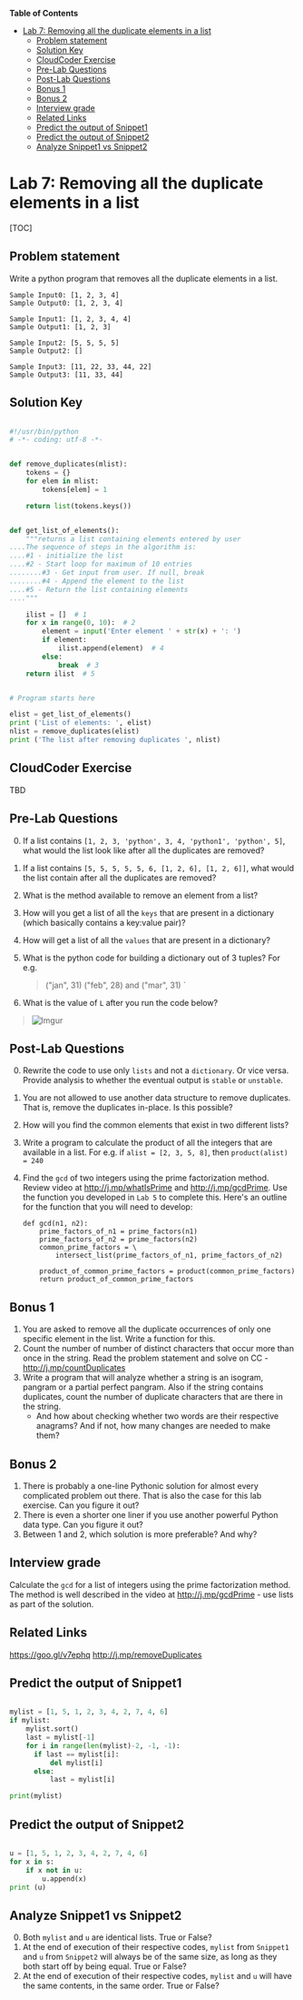 **Table of Contents**

- [Lab 7: Removing all the duplicate elements in a list](#lab-7-removing--all-the-duplicate-elements-in-a-list)
  - [Problem statement](#problem-statement)
  - [Solution Key](#solution-key)
  - [CloudCoder Exercise](#cloudcoder-exercise)
  - [Pre-Lab Questions](#pre-lab-questions)
  - [Post-Lab Questions](#post-lab-questions)
  - [Bonus 1](#bonus-1)
  - [Bonus 2](#bonus-2)
  - [Interview grade](#interview-grade)
  - [Related Links](#related-links)
  - [Predict the output of Snippet1](#predict-the-output--of-snippet1)
  - [Predict the output of Snippet2](#predict-the-output-of-snippet2)
  - [Analyze Snippet1 vs Snippet2](#analyze-snippet1-vs-snippet2)

# Lab 7: Removing all the duplicate elements in a list

[TOC]

## Problem statement

Write a python program that removes all the duplicate elements in a list.

    Sample Input0: [1, 2, 3, 4]
    Sample Output0: [1, 2, 3, 4]

    Sample Input1: [1, 2, 3, 4, 4]
    Sample Output1: [1, 2, 3]

    Sample Input2: [5, 5, 5, 5]
    Sample Output2: []

    Sample Input3: [11, 22, 33, 44, 22]
    Sample Output3: [11, 33, 44]

## Solution Key

```python

#!/usr/bin/python
# -*- coding: utf-8 -*-


def remove_duplicates(mlist):
    tokens = {}
    for elem in mlist:
        tokens[elem] = 1

    return list(tokens.keys())


def get_list_of_elements():
    """returns a list containing elements entered by user
....The sequence of steps in the algorithm is:
....#1 - initialize the list
....#2 - Start loop for maximum of 10 entries
........#3 - Get input from user. If null, break
........#4 - Append the element to the list
....#5 - Return the list containing elements
...."""

    ilist = []  # 1
    for x in range(0, 10):  # 2
        element = input('Enter element ' + str(x) + ': ')
        if element:
            ilist.append(element)  # 4
        else:
            break  # 3
    return ilist  # 5


# Program starts here

elist = get_list_of_elements()
print ('List of elements: ', elist)
nlist = remove_duplicates(elist)
print ('The list after removing duplicates ', nlist)


```

## CloudCoder Exercise

TBD

## Pre-Lab Questions

0. If a list contains `[1, 2, 3, 'python', 3, 4, 'python1', 'python', 5]`, what would the list look like after all the duplicates are removed?
1. If a list contains `[5, 5, 5, 5, 5, 6, [1, 2, 6], [1, 2, 6]]`, what would the list contain after all the duplicates are removed?
2. What is the method available to remove an element from a list?
3. How will you get a list of all the `keys` that are present in a dictionary (which basically contains a key:value pair)?
4. How will get a list of all the `values` that are present in a dictionary?
5. What is the python code for building a dictionary out of 3 tuples? For e.g.

   > ("jan", 31)
   > ("feb", 28) and
   > ("mar", 31) `

6. What is the value of `L` after you run the code below?

> ![Imgur](http://i.imgur.com/3WRTL5N.png)

## Post-Lab Questions

0.  Rewrite the code to use only `lists` and not a `dictionary`. Or vice versa. Provide analysis to whether the eventual output is `stable` or `unstable`.
1.  You are not allowed to use another data structure to remove duplicates. That is, remove the duplicates in-place. Is this possible?
2.  How will you find the common elements that exist in two different lists?
3.  Write a program to calculate the product of all the integers that are available in a list. For e.g. if `alist = [2, 3, 5, 8]`, then `product(alist) = 240`
4.  Find the `gcd` of two integers using the prime factorization method. Review video at http://j.mp/whatIsPrime and http://j.mp/gcdPrime. Use the function you developed in `Lab 5` to complete this. Here's an outline for the function that you will need to develop:

        def gcd(n1, n2):
            prime_factors_of_n1 = prime_factors(n1)
            prime_factors_of_n2 = prime_factors(n2)
            common_prime_factors = \
                intersect_list(prime_factors_of_n1, prime_factors_of_n2)

            product_of_common_prime_factors = product(common_prime_factors)
            return product_of_common_prime_factors

## Bonus 1

1. You are asked to remove all the duplicate occurrences of only one specific element in the list. Write a function for this.
2. Count the number of number of distinct characters that occur more than once in the string. Read the problem statement and solve on CC - http://j.mp/countDuplicates
3. Write a program that will analyze whether a string is an isogram, pangram or a partial perfect pangram. Also if the string contains duplicates, count the number of duplicate characters that are there in the string.
   - And how about checking whether two words are their respective anagrams? And if not, how many changes are needed to make them?

## Bonus 2

1. There is probably a one-line Pythonic solution for almost every complicated problem out there. That is also the case for this lab exercise. Can you figure it out?
2. There is even a shorter one liner if you use another powerful Python data type. Can you figure it out?
3. Between 1 and 2, which solution is more preferable? And why?

## Interview grade

Calculate the `gcd` for a list of integers using the prime factorization method. The method is well described in the video at http://j.mp/gcdPrime - use lists as part of the solution.

## Related Links

https://goo.gl/v7ephq
http://j.mp/removeDuplicates

## Predict the output of Snippet1

```python

mylist = [1, 5, 1, 2, 3, 4, 2, 7, 4, 6]
if mylist:
    mylist.sort()
    last = mylist[-1]
    for i in range(len(mylist)-2, -1, -1):
      if last == mylist[i]:
          del mylist[i]
      else:
          last = mylist[i]

print(mylist)
```

## Predict the output of Snippet2

```python

u = [1, 5, 1, 2, 3, 4, 2, 7, 4, 6]
for x in s:
    if x not in u:
        u.append(x)
print (u)
```

## Analyze Snippet1 vs Snippet2

0. Both `mylist` and `u` are identical lists. True or False?
1. At the end of execution of their respective codes, `mylist` from `Snippet1` and `u` from `Snippet2` will always be of the same size, as long as they both start off by being equal. True or False?
2. At the end of execution of their respective codes, `mylist` and `u` will have the same contents, in the same order. True or False?
